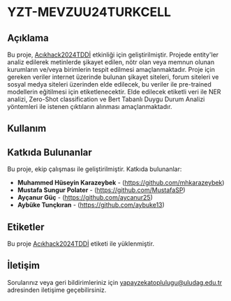 # YZT-MEVZUU24TURKCELL

## Açıklama
Bu proje, [Acıkhack2024TDDİ](#) etkinliği için geliştirilmiştir. Projede entity'ler analiz edilerek metinlerde şikayet edilen, nötr olan veya memnun olunan kurumların ve/veya birimlerin tespit edilmesi amaçlanmaktadır. Proje için gereken veriler internet üzerinde bulunan şikayet siteleri, forum siteleri ve sosyal medya siteleri üzerinden elde edilecek, bu veriler ile pre-trained modellerin eğitilmesi için etiketlenecektir. Elde edilecek etiketli veri ile NER analizi, Zero-Shot classification ve Bert Tabanlı Duygu Durum Analizi yöntemleri ile istenen çıktıların alınması amaçlanmaktadır.

## Kullanım

## Katkıda Bulunanlar
Bu proje, ekip çalışması ile geliştirilmiştir. Katkıda bulunanlar:
- **Muhammed Hüseyin Karazeybek** - (https://github.com/mhkarazeybek)
- **Mustafa Sungur Polater** - (https://github.com/MustafaSP)
- **Ayçanur Güç** - (https://github.com/aycanur25)
- **Aybüke Tunçkıran** - (https://github.com/aybuke13)

## Etiketler
Bu proje [Acıkhack2024TDDİ](#) etiketi ile yüklenmiştir.

## İletişim
Sorularınız veya geri bildirimleriniz için [yapayzekatoplulugu@uludag.edu.tr](mailto:yapayzekatoplulugu@uludag.edu.tr) adresinden iletişime geçebilirsiniz.

